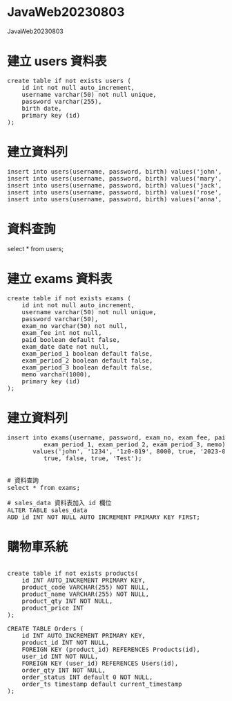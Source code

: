# JavaWeb20230803
JavaWeb20230803

# 建立 users 資料表
<pre>
create table if not exists users (
    id int not null auto_increment,
    username varchar(50) not null unique,
    password varchar(255),
    birth date,
    primary key (id)
);
</pre>

# 建立資料列
<pre>
insert into users(username, password, birth) values('john', '1234', '1954-12-8');
insert into users(username, password, birth) values('mary', '5678', '1973-12-18');
insert into users(username, password, birth) values('jack', '1111', '1982-10-10');
insert into users(username, password, birth) values('rose', '2222', '1990-8-8');
insert into users(username, password, birth) values('anna', '3333', '2002-5-3');
</pre>

# 資料查詢
select * from users;

# 建立 exams 資料表
<pre>
create table if not exists exams (
    id int not null auto_increment,
    username varchar(50) not null unique,
    password varchar(50),
    exam_no varchar(50) not null,
    exam_fee int not null,
    paid boolean default false,
    exam_date date not null,
    exam_period_1 boolean default false,
    exam_period_2 boolean default false,
    exam_period_3 boolean default false,
    memo varchar(1000),
    primary key (id)
);
</pre>

# 建立資料列
<pre>
insert into exams(username, password, exam_no, exam_fee, paid, exam_date, 
		  exam_period_1, exam_period_2, exam_period_3, memo) 
	   values('john', '1234', '1z0-819', 8000, true, '2023-08-24',
		  true, false, true, 'Test');


# 資料查詢
select * from exams;

# sales_data 資料表加入 id 欄位
ALTER TABLE sales_data
ADD id INT NOT NULL AUTO_INCREMENT PRIMARY KEY FIRST;
</pre>

# 購物車系統
<pre>	
create table if not exists products(
	id INT AUTO_INCREMENT PRIMARY KEY,
    product_code VARCHAR(255) NOT NULL,
    product_name VARCHAR(255) NOT NULL,
    product_qty INT NOT NULL,
    product_price INT
);
	
CREATE TABLE Orders (
    id INT AUTO_INCREMENT PRIMARY KEY,
    product_id INT NOT NULL,
    FOREIGN KEY (product_id) REFERENCES Products(id),
    user_id INT NOT NULL,
    FOREIGN KEY (user_id) REFERENCES Users(id),
    order_qty INT NOT NULL,
    order_status INT default 0 NOT NULL,
    order_ts timestamp default current_timestamp
);
</pre>

